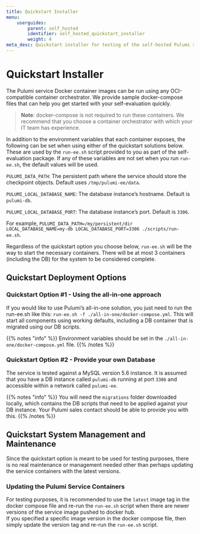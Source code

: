 ```yaml
---
title: Quickstart Installer
menu:
    userguides:
        parent: self_hosted
        identifier: self_hosted_quickstart_installer
        weight: 4
meta_desc: Quickstart installer for testing of the self-hosted Pulumi service.
---
```


# Quickstart Installer

The Pulumi service Docker container images can be run using any OCI-compatible container orchestrator. We provide sample docker-compose files that can help you get started with your self-evaluation quickly.

> **Note**: docker-compose is not required to run these containers. We recommend that you choose a container orchestrator with which your IT team has experience.

In addition to the environment variables that each container exposes, the following can be set when using either of the quickstart solutions below. These are used by the `run-ee.sh` script provided to you as part of the self-evaluation package. If any of these variables are not set when you run `run-ee.sh`, the default values will be used.

`PULUMI_DATA_PATH`: The persistent path where the service should store the checkpoint objects. Default uses `/tmp/pulumi-ee/data`.

`PULUMI_LOCAL_DATABASE_NAME`: The database instance’s hostname. Default is `pulumi-db`.

`PULUMI_LOCAL_DATABASE_PORT`: The database instance’s port. Default is `3306`.

For example, `PULUMI_DATA_PATH=/my/persistent/dir LOCAL_DATABASE_NAME=my-db LOCAL_DATABASE_PORT=3306 ./scripts/run-ee.sh`.

Regardless of the quickstart option you choose below, `run-ee.sh` will be the way to start the necessary containers. There will be at most 3 containers (including the DB) for the system to be considered complete.

## Quickstart Deployment Options

### Quickstart Option #1 - Using the all-in-one approach

If you would like to use Pulumi’s all-in-one solution, you just need to run the run-ee.sh like this: `run-ee.sh -f ./all-in-one/docker-compose.yml`.
This will start all components using working defaults, including a DB container that is migrated using our DB scripts.

{{% notes "info" %}}
Environment variables should be set in the `./all-in-one/docker-compose.yml` file.
{{% /notes %}}

### Quickstart Option #2 - Provide your own Database

The service is tested against a MySQL version 5.6 instance. It is assumed that you have a DB instance called `pulumi-db` running at port `3306` and accessible within a network called `pulumi-ee`.

{{% notes "info" %}}
You will need the `migrations` folder downloaded locally, which contains the DB scripts that need to be applied against your DB instance.
Your Pulumi sales contact should be able to provide you with this.
{{% /notes %}}

## Quickstart System Management and Maintenance

Since the quickstart option is meant to be used for testing purposes, there is no real maintenance or management needed other than perhaps updating the service containers with the latest versions.

### Updating the Pulumi Service Containers

For testing purposes, it is recommended to use the `latest` image tag in the docker compose file and re-run the `run-ee.sh` script when there are newer versions of the service image pushed to docker hub.  
If you specified a specific image version in the docker compose file, then simply update the version tag and re-run the `run-ee.sh` script.
